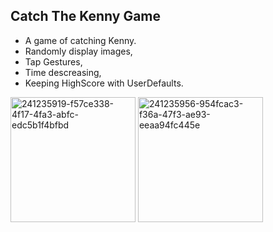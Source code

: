 ## Catch The Kenny Game
- A game of catching Kenny.
- Randomly display images,
- Tap Gestures,
- Time descreasing,
- Keeping HighScore with UserDefaults.

<img width="200" alt="241235919-f57ce338-4f17-4fa3-abfc-edc5b1f4bfbd" src="https://github.com/sevvalmertoglu/CatchTheKennyGame/assets/79595517/0817e7f3-a935-4d1d-84bc-6e9880131c7d">
<img width="200" alt="241235956-954fcac3-f36a-47f3-ae93-eeaa94fc445e" src="https://github.com/sevvalmertoglu/CatchTheKennyGame/assets/79595517/2346629a-a8a8-4917-bc42-1011891cd242">
